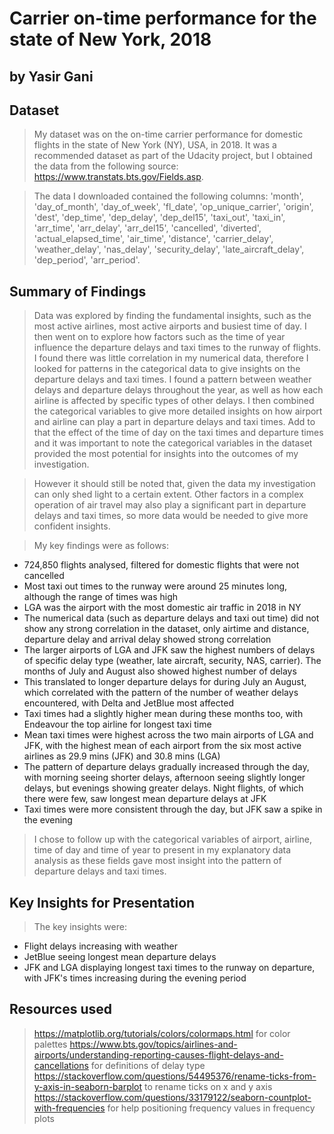 # Carrier on-time performance for the state of New York, 2018
## by Yasir Gani


## Dataset

> My dataset was on the on-time carrier performance for domestic flights in the state of New York (NY), USA, in 2018. It was a recommended dataset as part of the Udacity project, but I obtained the data from the following source: https://www.transtats.bts.gov/Fields.asp.

> The data I downloaded contained the following columns: 'month', 'day_of_month', 'day_of_week', 'fl_date', 'op_unique_carrier', 'origin', 'dest', 'dep_time', 'dep_delay', 'dep_del15', 'taxi_out', 'taxi_in', 'arr_time', 'arr_delay', 'arr_del15', 'cancelled', 'diverted', 'actual_elapsed_time', 'air_time', 'distance', 'carrier_delay', 'weather_delay', 'nas_delay', 'security_delay', 'late_aircraft_delay', 'dep_period', 'arr_period'.



## Summary of Findings

> Data was explored by finding the fundamental insights, such as the most active airlines, most active airports and busiest time of day. I then went on to explore how factors such as the time of year influence the departure delays and taxi times to the runway of flights. I found there was little correlation in my numerical data, therefore I looked for patterns in the categorical data to give insights on the departure delays and taxi times. I found a pattern between weather delays and departure delays throughout the year, as well as how each airline is affected by specific types of other delays. I then combined the categorical variables to give more detailed insights on how airport and airline can play a part in departure delays and taxi times. Add to that the effect of the time of day on the taxi times and departure times and it was important to note the categorical variables in the dataset provided the most potential for insights into the outcomes of my investigation.

> However it should still be noted that, given the data my investigation can only shed light to a certain extent. Other factors in a complex operation of air travel may also play a significant part in departure delays and taxi times, so more data would be needed to give more confident insights.


> My key findings were as follows:
- 724,850 flights analysed, filtered for domestic flights that were not cancelled
- Most taxi out times to the runway were around 25 minutes long, although the range of times was high
- LGA was the airport with the most domestic air traffic in 2018 in NY
- The numerical data (such as departure delays and taxi out time) did not show any strong correlation in the dataset, only airtime and distance, departure delay and arrival delay showed strong correlation
- The larger airports of LGA and JFK saw the highest numbers of delays of specific delay type (weather, late aircraft, security, NAS, carrier). The months of July and August also showed highest number of delays
- This translated to longer departure delays for during July an August, which correlated with the pattern of the number of weather delays encountered, with Delta and JetBlue most affected
- Taxi times had a slightly higher mean during these months too, with Endeavour the top airline for longest taxi time
- Mean taxi times were highest across the two main airports of LGA and JFK, with the highest mean of each airport from the six most active airlines as 29.9 mins (JFK) and 30.8 mins (LGA)
- The pattern of departure delays gradually increased through the day, with morning seeing shorter delays, afternoon seeing slightly longer delays, but evenings showing greater delays. Night flights, of which there were few, saw longest mean departure delays at JFK
- Taxi times were more consistent through the day, but JFK saw a spike in the evening

> I chose to follow up with the categorical variables of airport, airline, time of day and time of year to present in my explanatory data analysis as these fields gave most insight into the pattern of departure delays and taxi times.

## Key Insights for Presentation

> The key insights were:
- Flight delays increasing with weather
- JetBlue seeing longest mean departure delays
- JFK and LGA displaying longest taxi times to the runway on departure, with JFK's times increasing during the evening period

## Resources used

> https://matplotlib.org/tutorials/colors/colormaps.html for color palettes
> https://www.bts.gov/topics/airlines-and-airports/understanding-reporting-causes-flight-delays-and-cancellations for definitions of delay type
> https://stackoverflow.com/questions/54495376/rename-ticks-from-y-axis-in-seaborn-barplot to rename ticks on x and y axis
https://stackoverflow.com/questions/33179122/seaborn-countplot-with-frequencies for help positioning frequency values in frequency plots